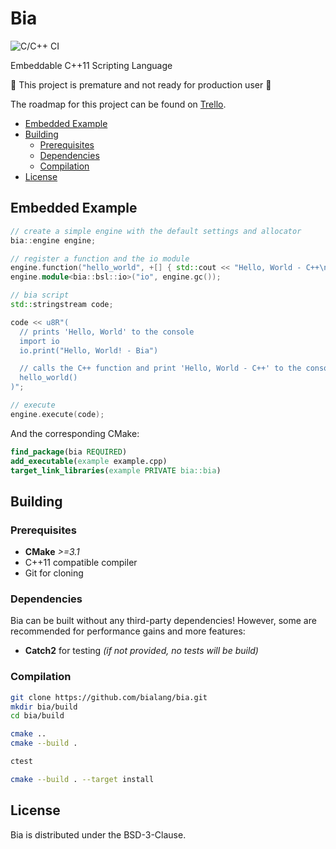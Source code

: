# Bia

![C/C++ CI](https://github.com/bialang/bia/workflows/C/C++%20CI/badge.svg?branch=master)

Embeddable C++11 Scripting Language

:construction: This project is premature and not ready for production user :construction:

The roadmap for this project can be found on [Trello](https://trello.com/b/PFVmLl37).

- [Embedded Example](#embedded-example)
- [Building](#building)
  - [Prerequisites](#prerequisites)
  - [Dependencies](#dependencies)
  - [Compilation](#compilation)
- [License](#license)

## Embedded Example

``` cpp
// create a simple engine with the default settings and allocator
bia::engine engine;

// register a function and the io module
engine.function("hello_world", +[] { std::cout << "Hello, World - C++\n"; });
engine.module<bia::bsl::io>("io", engine.gc());

// bia script
std::stringstream code;

code << u8R"(
  // prints 'Hello, World' to the console
  import io
  io.print("Hello, World! - Bia")

  // calls the C++ function and print 'Hello, World - C++' to the console
  hello_world()
)";

// execute
engine.execute(code);
```

And the corresponding CMake:

```cmake
find_package(bia REQUIRED)
add_executable(example example.cpp)
target_link_libraries(example PRIVATE bia::bia)
```

## Building

### Prerequisites

- **CMake** *>=3.1*
- C++11 compatible compiler
- Git for cloning

### Dependencies

Bia can be built without any third-party dependencies! However, some are recommended for performance gains and more features:

- **Catch2** for testing *(if not provided, no tests will be build)*

### Compilation

```sh
git clone https://github.com/bialang/bia.git
mkdir bia/build
cd bia/build

cmake ..
cmake --build .

ctest

cmake --build . --target install
```

## License

Bia is distributed under the BSD-3-Clause.

